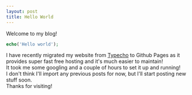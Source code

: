 ```yaml
---
layout: post
title: Hello World
---
```


Welcome to my blog!  
```php
echo('Hello world');
```
I have recently migrated my website from [Typecho](https://typecho.org) to Github Pages as it provides super fast free hosting and it's much easier to maintain!  
It took me some googling and a couple of hours to set it up and running!  
I don't think I'll import any previous posts for now, but I'll start posting new stuff soon.  
Thanks for visiting!
